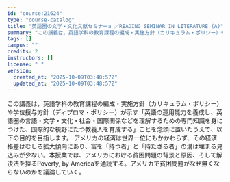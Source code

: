 ```yaml
---
id: "course:21624"
type: "course-catalog"
title: "英語圏の文学・文化文献セミナーa ／READING SEMINAR IN LITERATURE (A)"
summary: "この講義は，英語学科の教育課程の編成・実施方針（カリキュラム・ポリシー）や学位授与方針（ディプロマ・ポリシー）が示す「英語の運用能力を養成し、英語圏の言語・文学・文化・社会・国際関係などを理解するための専門知識を身につけた、国際的な視野にた…"
tags: []
campus: ""
credits: 2
instructors: []
license: " "
version:
  created_at: "2025-10-09T03:48:57Z"
  updated_at: "2025-10-09T03:48:57Z"
---
```


この講義は，英語学科の教育課程の編成・実施方針（カリキュラム・ポリシー）や学位授与方針（ディプロマ・ポリシー）が示す「英語の運用能力を養成し、英語圏の言語・文学・文化・社会・国際関係などを理解するための専門知識を身につけた、国際的な視野にたつ教養人を育成する」ことを念頭に置いたうえで、以下の目的を目指します。 アメリカの経済は世界一位にもかかわらず、その経済格差はむしろ拡大傾向にあり、富を「持つ者」と「持たざる者」の溝は埋まる見込みが少ない。本授業では、アメリカにおける貧困問題の背景と原因、そして解決法を探るPoverty, by Americaを通読する。アメリカで貧困問題がなぜ無くならないのかを議論していく。
